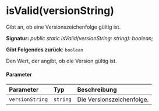 # <a name="isvalidversionstring"></a>isValid(versionString)




Gibt an, ob eine Versionszeichenfolge gültig ist.

**Signatur:** _public static isValid(versionString: string): boolean;_

**Gibt Folgendes zurück**: `boolean`



Den Wert, der angibt, ob die Version gültig ist.

#### <a name="parameters"></a>Parameter


| Parameter    | Typ    | Beschreibung |
|:-------------|:---------------|:------------|
| `versionString`    | `string` | Die Versionszeichenfolge. |


